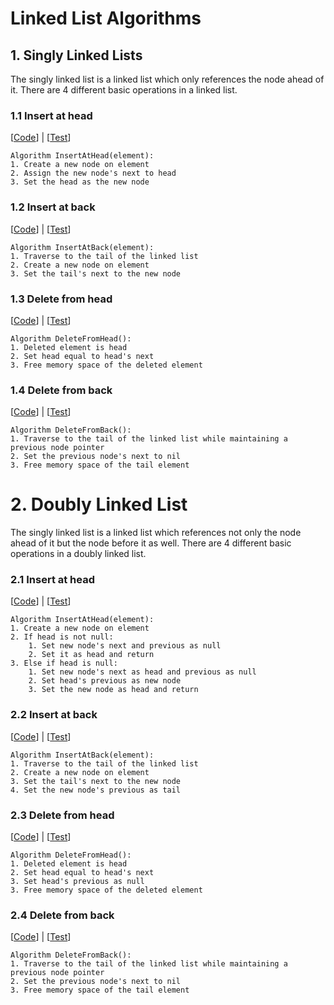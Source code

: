 # Linked List Algorithms
## 1. Singly Linked Lists
The singly linked list is a linked list which only references the node ahead of it. There are 4 different basic operations in a linked list.
### 1.1 Insert at head
[[Code](https://github.com/reficul31/golang_cookbook/blob/master/linked_list/llists.go#L18)] | [[Test](https://github.com/reficul31/golang_cookbook/blob/master/linked_list/llists_test.go#L16)]  
```
Algorithm InsertAtHead(element):
1. Create a new node on element
2. Assign the new node's next to head
3. Set the head as the new node
```
### 1.2 Insert at back
[[Code](https://github.com/reficul31/golang_cookbook/blob/master/linked_list/llists.go#L29)] | [[Test](https://github.com/reficul31/golang_cookbook/blob/master/linked_list/llists_test.go#L32)]  
```
Algorithm InsertAtBack(element):
1. Traverse to the tail of the linked list
2. Create a new node on element
3. Set the tail's next to the new node
```
### 1.3 Delete from head
[[Code](https://github.com/reficul31/golang_cookbook/blob/master/linked_list/llists.go#L41)] | [[Test](https://github.com/reficul31/golang_cookbook/blob/master/linked_list/llists_test.go#L48)]  
```
Algorithm DeleteFromHead():
1. Deleted element is head
2. Set head equal to head's next
3. Free memory space of the deleted element
```
### 1.4 Delete from back
[[Code](https://github.com/reficul31/golang_cookbook/blob/master/linked_list/llists.go#L56)] | [[Test](https://github.com/reficul31/golang_cookbook/blob/master/linked_list/llists_test.go#L70)]  
```
Algorithm DeleteFromBack():
1. Traverse to the tail of the linked list while maintaining a previous node pointer
2. Set the previous node's next to nil
3. Free memory space of the tail element
```
# 2. Doubly Linked List
The singly linked list is a linked list which references not only the node ahead of it but the node before it as well. There are 4 different basic operations in a doubly linked list.
### 2.1 Insert at head
[[Code](https://github.com/reficul31/golang_cookbook/blob/master/linked_list/doubly_llists.go#L16)] | [[Test](https://github.com/reficul31/golang_cookbook/blob/master/linked_list/doubly_llists_test.go#L6)]  
```
Algorithm InsertAtHead(element):
1. Create a new node on element
2. If head is not null:
    1. Set new node's next and previous as null
    2. Set it as head and return
3. Else if head is null:
    1. Set new node's next as head and previous as null
    2. Set head's previous as new node
    3. Set the new node as head and return
```
### 2.2 Insert at back
[[Code](https://github.com/reficul31/golang_cookbook/blob/master/linked_list/doubly_llists.go#L30)] | [[Test](https://github.com/reficul31/golang_cookbook/blob/master/linked_list/doubly_llists_test.go#L37)]  
```
Algorithm InsertAtBack(element):
1. Traverse to the tail of the linked list
2. Create a new node on element
3. Set the tail's next to the new node
4. Set the new node's previous as tail
```
### 2.3 Delete from head
[[Code](https://github.com/reficul31/golang_cookbook/blob/master/linked_list/doubly_llists.go#L42)] | [[Test](https://github.com/reficul31/golang_cookbook/blob/master/linked_list/doubly_llists_test.go#54)]  
```
Algorithm DeleteFromHead():
1. Deleted element is head
2. Set head equal to head's next
3. Set head's previous as null
3. Free memory space of the deleted element
```
### 2.4 Delete from back
[[Code](https://github.com/reficul31/golang_cookbook/blob/master/linked_list/doubly_llists.go#L59)] | [[Test](https://github.com/reficul31/golang_cookbook/blob/master/linked_list/doubly_llists_test.go#L79)]  
```
Algorithm DeleteFromBack():
1. Traverse to the tail of the linked list while maintaining a previous node pointer
2. Set the previous node's next to nil
3. Free memory space of the tail element
```